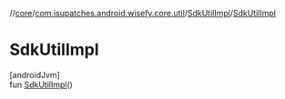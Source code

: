//[core](../../../index.md)/[com.isupatches.android.wisefy.core.util](../index.md)/[SdkUtilImpl](index.md)/[SdkUtilImpl](-sdk-util-impl.md)

# SdkUtilImpl

[androidJvm]\
fun [SdkUtilImpl](-sdk-util-impl.md)()

